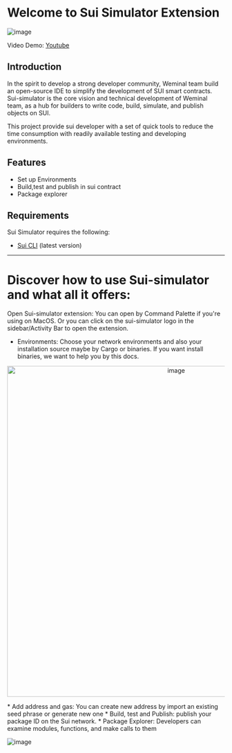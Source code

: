 
# Welcome to Sui Simulator Extension
![image](https://github.com/Weminal-labs/sui-simulator-vscode/assets/70145901/1a90b21d-6a05-4651-94de-b1ccdd37896a)

Video Demo: [Youtube](https://www.youtube.com/watch?v=rV8IM1xtfFw&t=1s)

## Introduction 
In the spirit to develop a strong developer community, Weminal team build an open-source IDE to simplify the development of SUI smart contracts. Sui-simulator is the core vision and technical development of Weminal team, as a hub for builders to write code, build, simulate, and publish objects on SUI.

This project provide sui developer with a set of quick tools to reduce the time consumption with readily available testing and developing environments.

## Features 
* Set up Environments
* Build,test and publish in  sui contract
* Package explorer

## Requirements 
Sui Simulator requires the following:
- [Sui CLI](https://docs.sui.io/guides/developer/getting-started/sui-install) (latest version)
---

# Discover how to use Sui-simulator and what all it offers: 
Open Sui-simulator extension: You can open by Command Palette if you're using on MacOS. Or you can click on the sui-simulator logo in the sidebar/Activity Bar to open the extension. 
* Environments: Choose your network environments and also your installation source maybe by Cargo or binaries. If you want install binaries, we want to help you by this docs.
<p align="center">
<img width="767" alt="image" src="https://github.com/Weminal-labs/sui-simulator-vscode/assets/70145901/bce7074d-25e7-41f1-af29-e6132554896f">
</p>
* Add address and gas: You can create new address by import an existing seed phrase or generate new one
* Build, test and Publish: publish your package ID on the Sui network.
* Package Explorer: Developers can examine  modules, functions, and make calls to them

![image](https://github.com/Weminal-labs/sui-simulator-vscode/assets/70145901/96e6893e-c1a1-4e0a-a349-7078a0736fea)

